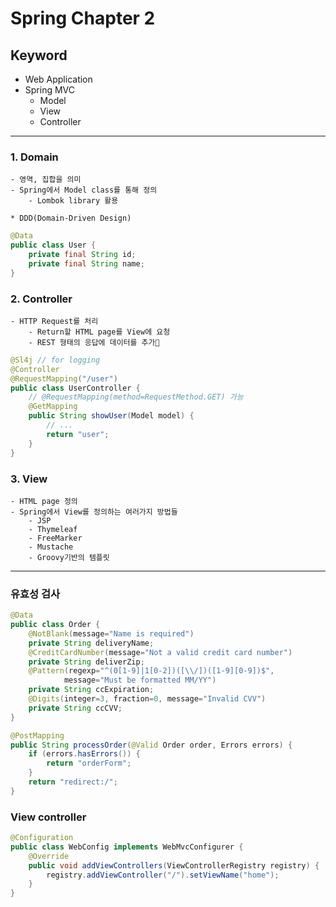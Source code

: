 # Spring Chapter 2

## Keyword
- Web Application
- Spring MVC
    - Model
    - View
    - Controller

---

### 1. Domain
    - 영역, 집합을 의미
    - Spring에서 Model class를 통해 정의
        - Lombok library 활용
    
    * DDD(Domain-Driven Design)

```java
@Data
public class User {
    private final String id;
    private final String name;
}
```

### 2. Controller
    - HTTP Request를 처리
        - Return할 HTML page를 View에 요청
        - REST 형태의 응답에 데이터를 추가

```java
@Sl4j // for logging
@Controller
@RequestMapping("/user")
public class UserController {
    // @RequestMapping(method=RequestMethod.GET) 가능
    @GetMapping
    public String showUser(Model model) {
        // ...
        return "user";
    }
}
```

### 3. View
    - HTML page 정의
    - Spring에서 View를 정의하는 여러가지 방법들
        - JSP
        - Thymeleaf
        - FreeMarker
        - Mustache
        - Groovy기반의 템플릿

---

### 유효성 검사
```java
@Data
public class Order {
    @NotBlank(message="Name is required")
    private String deliveryName;
    @CreditCardNumber(message="Not a valid credit card number")
    private String deliverZip;
    @Pattern(regexp="^(0[1-9]|1[0-2])([\\/])([1-9][0-9])$",
            message="Must be formatted MM/YY")
    private String ccExpiration;
    @Digits(integer=3, fraction=0, message="Invalid CVV")
    private String ccCVV;
}
```
```java
@PostMapping
public String processOrder(@Valid Order order, Errors errors) {
    if (errors.hasErrors()) {
        return "orderForm";
    }
    return "redirect:/";
}
```

### View controller
```java
@Configuration
public class WebConfig implements WebMvcConfigurer {
    @Override
    public void addViewControllers(ViewControllerRegistry registry) {
        registry.addViewController("/").setViewName("home");
    }
}
```